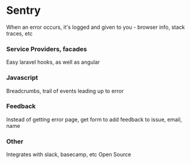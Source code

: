 # Sentry

When an error occurs, it's logged and given to you - browser info, stack traces, etc

### Service Providers, facades

Easy laravel hooks, as well as angular

### Javascript

Breadcrumbs, trail of events leading up to error

### Feedback
Instead of getting error page, get form to add feedback to issue, email, name

### Other
Integrates with slack, basecamp, etc
Open Source
